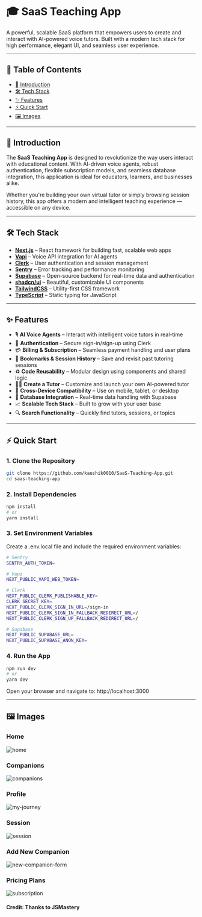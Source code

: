 # 🎓 SaaS Teaching App

A powerful, scalable SaaS platform that empowers users to create and interact with AI-powered voice tutors. Built with a modern tech stack for high performance, elegant UI, and seamless user experience.

---

## 📑 Table of Contents

- [🚀 Introduction](#-introduction)  
- [🛠 Tech Stack](#-tech-stack)  
- [✨ Features](#-features)  
- [⚡ Quick Start](#-quick-start)  
- [🖼 Images](#-images)  

---

## 🚀 Introduction

The **SaaS Teaching App** is designed to revolutionize the way users interact with educational content. With AI-driven voice agents, robust authentication, flexible subscription models, and seamless database integration, this application is ideal for educators, learners, and businesses alike.

Whether you're building your own virtual tutor or simply browsing session history, this app offers a modern and intelligent teaching experience — accessible on any device.

---

## 🛠 Tech Stack

- **[Next.js](https://nextjs.org/)** – React framework for building fast, scalable web apps  
- **[Vapi](https://vapi.ai/)** – Voice API integration for AI agents  
- **[Clerk](https://clerk.dev/)** – User authentication and session management  
- **[Sentry](https://sentry.io/)** – Error tracking and performance monitoring  
- **[Supabase](https://supabase.com/)** – Open-source backend for real-time data and authentication  
- **[shadcn/ui](https://ui.shadcn.dev/)** – Beautiful, customizable UI components  
- **[TailwindCSS](https://tailwindcss.com/)** – Utility-first CSS framework  
- **[TypeScript](https://www.typescriptlang.org/)** – Static typing for JavaScript  

---

## ✨ Features

- 🎙 **AI Voice Agents** – Interact with intelligent voice tutors in real-time  
- 🔐 **Authentication** – Secure sign-in/sign-up using Clerk  
- 💳 **Billing & Subscription** – Seamless payment handling and user plans  
- 🔖 **Bookmarks & Session History** – Save and revisit past tutoring sessions  
- ♻️ **Code Reusability** – Modular design using components and shared logic  
- 👨‍🏫 **Create a Tutor** – Customize and launch your own AI-powered tutor  
- 📱 **Cross-Device Compatibility** – Use on mobile, tablet, or desktop  
- 🧠 **Database Integration** – Real-time data handling with Supabase  
- 📈 **Scalable Tech Stack** – Built to grow with your user base  
- 🔍 **Search Functionality** – Quickly find tutors, sessions, or topics  

---

## ⚡ Quick Start

### 1. Clone the Repository

```bash
git clone https://github.com/kaushik0010/SaaS-Teaching-App.git
cd saas-teaching-app
```

### 2. Install Dependencies
```bash
npm install
# or
yarn install
```

### 3. Set Environment Variables
Create a .env.local file and include the required environment variables:
```bash
# Sentry
SENTRY_AUTH_TOKEN=

# Vapi
NEXT_PUBLIC_VAPI_WEB_TOKEN=

# Clerk
NEXT_PUBLIC_CLERK_PUBLISHABLE_KEY=
CLERK_SECRET_KEY=
NEXT_PUBLIC_CLERK_SIGN_IN_URL=/sign-in
NEXT_PUBLIC_CLERK_SIGN_IN_FALLBACK_REDIRECT_URL=/
NEXT_PUBLIC_CLERK_SIGN_UP_FALLBACK_REDIRECT_URL=/

# Supabase
NEXT_PUBLIC_SUPABASE_URL=
NEXT_PUBLIC_SUPABASE_ANON_KEY=
```

### 4. Run the App
```bash
npm run dev
# or
yarn dev
```

Open your browser and navigate to:
http://localhost:3000

---

## 🖼️ Images
### Home
![home](https://github.com/user-attachments/assets/1da3f308-e511-44ee-9357-c87a17404a1b)

### Companions
![companions](https://github.com/user-attachments/assets/d454206f-0699-4e56-b4db-c1fe892d8403)

### Profile
![my-journey](https://github.com/user-attachments/assets/443aabf9-f8fb-41d1-af93-8799c2a8c2d3)

### Session
![session](https://github.com/user-attachments/assets/9c156a87-880e-466f-92db-d81b0608f888)

### Add New Companion
![new-companion-form](https://github.com/user-attachments/assets/8e8f3387-e421-4be1-b0f1-7c2a103be07d)

### Pricing Plans
![subscription](https://github.com/user-attachments/assets/9a2f86ce-20d8-47fb-8dc4-9dc400ed052b)


#### Credit: Thanks to JSMastery

